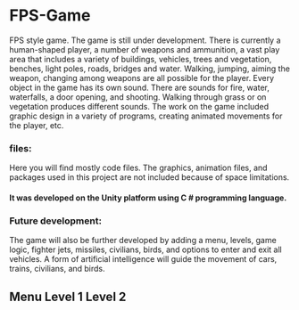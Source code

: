 # FPS-Game

FPS style game. The game is still under development. There is currently a human-shaped player, a number of weapons and ammunition, a vast play area that includes a variety of buildings, vehicles, trees and vegetation, benches, light poles, roads, bridges and water. Walking, jumping, aiming the weapon, changing among weapons are all possible for the player. Every object in the game has its own sound. There are sounds for fire, water, waterfalls, a door opening, and shooting. Walking through grass or on vegetation produces different sounds. The work on the game included graphic design in a variety of programs, creating animated movements for the player, etc.

### files:
Here you will find mostly code files. The graphics, animation files, and packages used in this project are not included because of space limitations.

#### It was developed on the Unity platform using C # programming language.

### Future development:
The game will also be further developed by adding a menu, levels, game logic, fighter jets, missiles, civilians, birds, and options to enter and exit all vehicles. A form of artificial intelligence will guide the movement of cars, trains, civilians, and birds.

**Menu**
**Level 1**
**Level 2**
-----------------------------
